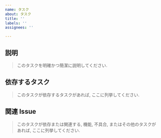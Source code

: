 ```yaml
---
name: タスク
about: タスク
title: ''
labels: ''
assignees: ''

---
```


## 説明

> このタスクを明確かつ簡潔に説明してください.

## 依存するタスク

> このタスクが依存するタスクがあれば, ここに列挙してください.

## 関連 Issue

> このタスクが依存または関連する, 機能, 不具合, またはその他のタスクがあれば, ここに列挙してください.
